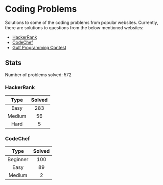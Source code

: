 # Coding Problems

Solutions to some of the coding problems from popular websites. Currently, there are solutions to questions from the below mentioned websites:

*   [HackerRank](HackerRank/ "HackerRank")
*   [CodeChef](CodeChef/ "CodeChef")
*   [Gulf Programming Contest](Gulf%20Programming%20Contest/ "GPC")

## Stats

Number of problems solved: 572

### HackerRank

| Type | Solved |
|:----:|:------:|
| Easy | 283 |
| Medium | 56 |
| Hard | 5 |

### CodeChef

| Type | Solved |
|:----:|:------:|
| Beginner | 100 |
| Easy | 89 |
| Medium | 2 |